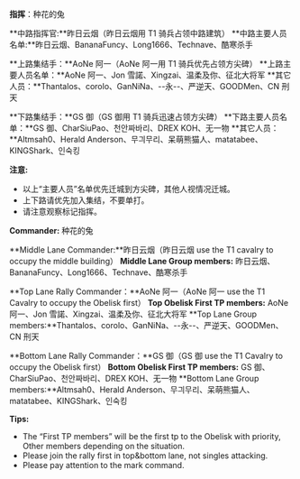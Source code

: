 **指挥**：种花的兔

**中路指挥官:**昨日云烟（昨日云烟用 T1 骑兵占领中路建筑）
**中路主要人员名单:**昨日云烟、BananaFuncy、Long1666、Technave、酷寒杀手

**上路集结手：**AoNe 阿一（AoNe 阿一用 T1 骑兵优先占领方尖碑）
**上路主要人员名单：**AoNe 阿一、Jon 雪諾、Xingzai、温柔及你、征北大将军
**其它人员：**Thantalos、corolo、GanNiNa、--永--、严逆天、GOODMen、CN 刑天

**下路集结手：**GS 御（GS 御用 T1 骑兵迅速占领方尖碑）
**下路主要人员名单：**GS 御、CharSiuPao、천안짜바리、DREX KOH、无一物
**其它人员：**Altmsah0、Herald Anderson、무긔무리、呆萌熊猫人、matatabee、KINGShark、인숙킹

**注意:**

- 以上“主要人员”名单优先迁城到方尖碑，其他人视情况迁城。
- 上下路请优先加入集结，不要单打。
- 请注意观察标记指挥。

**Commander:** 种花的兔

**Middle Lane Commander:**昨日云烟（昨日云烟 use the T1 cavalry to occupy the middle building）
**Middle Lane Group members:** 昨日云烟、BananaFuncy、Long1666、Technave、酷寒杀手

**Top Lane Rally Commander：**AoNe 阿一（AoNe 阿一 use the T1 Cavalry to occupy the Obelisk first）
**Top Obelisk First TP members:** AoNe 阿一、Jon 雪諾、Xingzai、温柔及你、征北大将军
**Top Lane Group members:**Thantalos、corolo、GanNiNa、--永--、严逆天、GOODMen、CN 刑天

**Bottom Lane Rally Commander：**GS 御（GS 御 use the T1 Cavalry to occupy the Obelisk first）
**Bottom Obelisk First TP members:** GS 御、CharSiuPao、천안짜바리、DREX KOH、无一物
**Bottom Lane Group members:**Altmsah0、Herald Anderson、무긔무리、呆萌熊猫人、matatabee、KINGShark、인숙킹

**Tips:**

- The “First TP members” will be the first tp to the Obelisk with priority, Other members depending on the situation.
- Please join the rally first in top&bottom lane, not singles attacking.
- Please pay attention to the mark command.
